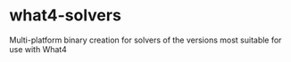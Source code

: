 # what4-solvers
Multi-platform binary creation for solvers of the versions most suitable for use with What4

